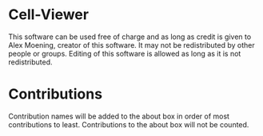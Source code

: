 # Cell-Viewer
This software can be used free of charge and as long as credit is given to Alex Moening, creator of this software.
It may not be redistributed by other people or groups.
Editing of this software is allowed as long as it is not redistributed.


# Contributions
Contribution names will be added to the about box in order of most contributions to least.
Contributions to the about box will not be counted.
